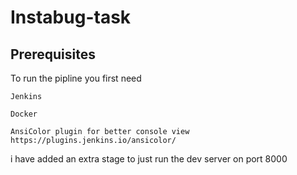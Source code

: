 # Instabug-task

## Prerequisites 
To run the pipline you first need

```
Jenkins
```
```
Docker
```
```
AnsiColor plugin for better console view
https://plugins.jenkins.io/ansicolor/
```


i have added an extra stage to just run the dev server on port 8000
